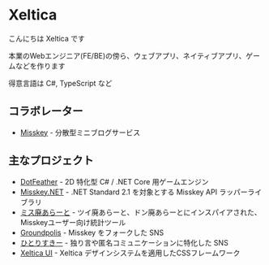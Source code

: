# Xeltica

こんにちは Xeltica です

本業のWebエンジニア(FE/BE)の傍ら、ウェブアプリ、ネイティブアプリ、ゲームなどを作ります

得意言語は C#, TypeScript など

## コラボレーター

- [Misskey](https://github.com/syuilo/misskey) - 分散型ミニブログサービス

## 主なプロジェクト

- [DotFeather](https://github.com/Xeltica/DotFeather) - 2D 特化型 C# / .NET Core 用ゲームエンジン
- [Misskey.NET](https://github.com/Xeltica/Misskey.NET) - .NET Standard 2.1 を対象とする Misskey API ラッパーライブラリ
- [ミス廃あらーと](https://github.com/Xeltica/misshaialert) - ツイ廃あらーと、ドン廃あらーとにインスパイアされた、Misskeyユーザー向け統計ツール
- [Groundpolis](https://github.com/Groundpolis/Groundpolis) - Misskey をフォークした SNS
- [ひとりすきー](https://github.com/Xeltica/hitorisskey) - 独り言や匿名コミュニケーションに特化した SNS
- [Xeltica UI](https://github.com/Xeltica/ui) - Xeltica デザインシステムを適用したCSSフレームワーク

